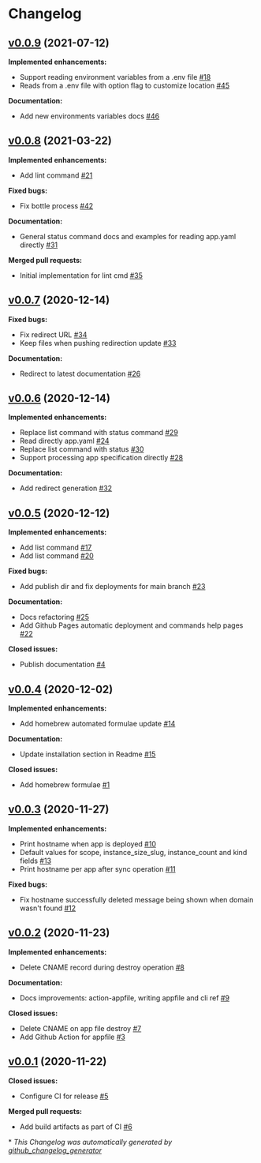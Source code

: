 # Changelog

## [v0.0.9](https://github.com/renehernandez/appfile/tree/v0.0.9) (2021-07-12)

**Implemented enhancements:**

- Support reading environment variables from a .env file [\#18](https://github.com/renehernandez/appfile/issues/18)
- Reads from a .env file with option flag to customize location [\#45](https://github.com/renehernandez/appfile/pull/45)

**Documentation:**

- Add new environments variables docs [\#46](https://github.com/renehernandez/appfile/pull/46)

## [v0.0.8](https://github.com/renehernandez/appfile/tree/v0.0.8) (2021-03-22)

**Implemented enhancements:**

- Add lint command [\#21](https://github.com/renehernandez/appfile/issues/21)

**Fixed bugs:**

- Fix bottle process [\#42](https://github.com/renehernandez/appfile/pull/42)

**Documentation:**

- General status command docs and examples for reading app.yaml directly [\#31](https://github.com/renehernandez/appfile/pull/31)

**Merged pull requests:**

- Initial implementation for lint cmd [\#35](https://github.com/renehernandez/appfile/pull/35)

## [v0.0.7](https://github.com/renehernandez/appfile/tree/v0.0.7) (2020-12-14)

**Fixed bugs:**

- Fix redirect URL [\#34](https://github.com/renehernandez/appfile/pull/34)
- Keep files when pushing redirection update [\#33](https://github.com/renehernandez/appfile/pull/33)

**Documentation:**

- Redirect to latest documentation [\#26](https://github.com/renehernandez/appfile/issues/26)

## [v0.0.6](https://github.com/renehernandez/appfile/tree/v0.0.6) (2020-12-14)

**Implemented enhancements:**

- Replace list command with status command [\#29](https://github.com/renehernandez/appfile/issues/29)
- Read directly app.yaml [\#24](https://github.com/renehernandez/appfile/issues/24)
- Replace list command with status [\#30](https://github.com/renehernandez/appfile/pull/30)
- Support processing app specification directly [\#28](https://github.com/renehernandez/appfile/pull/28)

**Documentation:**

- Add redirect generation [\#32](https://github.com/renehernandez/appfile/pull/32)

## [v0.0.5](https://github.com/renehernandez/appfile/tree/v0.0.5) (2020-12-12)

**Implemented enhancements:**

- Add list command [\#17](https://github.com/renehernandez/appfile/issues/17)
- Add list command [\#20](https://github.com/renehernandez/appfile/pull/20)

**Fixed bugs:**

- Add publish dir and fix deployments for main branch [\#23](https://github.com/renehernandez/appfile/pull/23)

**Documentation:**

- Docs refactoring [\#25](https://github.com/renehernandez/appfile/pull/25)
- Add Github Pages automatic deployment and commands help pages [\#22](https://github.com/renehernandez/appfile/pull/22)

**Closed issues:**

- Publish documentation [\#4](https://github.com/renehernandez/appfile/issues/4)

## [v0.0.4](https://github.com/renehernandez/appfile/tree/v0.0.4) (2020-12-02)

**Implemented enhancements:**

- Add homebrew automated formulae update [\#14](https://github.com/renehernandez/appfile/pull/14)

**Documentation:**

- Update installation section in Readme [\#15](https://github.com/renehernandez/appfile/pull/15)

**Closed issues:**

- Add homebrew formulae [\#1](https://github.com/renehernandez/appfile/issues/1)

## [v0.0.3](https://github.com/renehernandez/appfile/tree/v0.0.3) (2020-11-27)

**Implemented enhancements:**

- Print hostname when app is deployed [\#10](https://github.com/renehernandez/appfile/issues/10)
- Default values for scope, instance\_size\_slug, instance\_count and kind fields [\#13](https://github.com/renehernandez/appfile/pull/13)
- Print hostname per app after sync operation [\#11](https://github.com/renehernandez/appfile/pull/11)

**Fixed bugs:**

- Fix hostname successfully deleted message being shown when domain wasn't found [\#12](https://github.com/renehernandez/appfile/pull/12)

## [v0.0.2](https://github.com/renehernandez/appfile/tree/v0.0.2) (2020-11-23)

**Implemented enhancements:**

- Delete CNAME record during destroy operation [\#8](https://github.com/renehernandez/appfile/pull/8)

**Documentation:**

- Docs improvements: action-appfile, writing appfile and cli ref [\#9](https://github.com/renehernandez/appfile/pull/9)

**Closed issues:**

- Delete CNAME on app file destroy  [\#7](https://github.com/renehernandez/appfile/issues/7)
- Add Github Action for appfile [\#3](https://github.com/renehernandez/appfile/issues/3)

## [v0.0.1](https://github.com/renehernandez/appfile/tree/v0.0.1) (2020-11-22)

**Closed issues:**

- Configure CI for release [\#5](https://github.com/renehernandez/appfile/issues/5)

**Merged pull requests:**

- Add build artifacts as part of CI [\#6](https://github.com/renehernandez/appfile/pull/6)



\* *This Changelog was automatically generated by [github_changelog_generator](https://github.com/github-changelog-generator/github-changelog-generator)*
